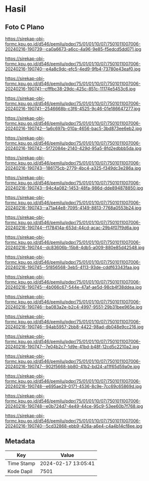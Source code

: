 # Hasil

## Foto C Plano

https://sirekap-obj-formc.kpu.go.id/d546/pemilu/pdpr/75/01/01/10/07/7501011007006-20240216-190739--ca0a6673-a6cc-4a96-9e85-f5edcd5dd071.jpg

https://sirekap-obj-formc.kpu.go.id/d546/pemilu/pdpr/75/01/01/10/07/7501011007006-20240216-190740--e4a8c9dc-efc5-4ed9-9fb4-73780e43eaf0.jpg

https://sirekap-obj-formc.kpu.go.id/d546/pemilu/pdpr/75/01/01/10/07/7501011007006-20240216-190741--cfffbc38-29dc-425c-851c-11174e5453c6.jpg

https://sirekap-obj-formc.kpu.go.id/d546/pemilu/pdpr/75/01/01/10/07/7501011007006-20240216-190741--2546668b-c3f6-4525-9c46-01e186647277.jpg

https://sirekap-obj-formc.kpu.go.id/d546/pemilu/pdpr/75/01/01/10/07/7501011007006-20240216-190742--1a6c697b-010a-4656-bac5-3bd873ee6eb2.jpg

https://sirekap-obj-formc.kpu.go.id/d546/pemilu/pdpr/75/01/01/10/07/7501011007006-20240216-190742--5f72084e-2140-429d-95a5-8fd2edbbb5da.jpg

https://sirekap-obj-formc.kpu.go.id/d546/pemilu/pdpr/75/01/01/10/07/7501011007006-20240216-190743--186175cb-2779-4bc4-a325-f349dc3e286a.jpg

https://sirekap-obj-formc.kpu.go.id/d546/pemilu/pdpr/75/01/01/10/07/7501011007006-20240216-190743--94c4a082-1453-48fa-986d-dde894878850.jpg

https://sirekap-obj-formc.kpu.go.id/d546/pemilu/pdpr/75/01/01/10/07/7501011007006-20240216-190743--a71a44e8-7095-4149-8813-7768a0553b24.jpg

https://sirekap-obj-formc.kpu.go.id/d546/pemilu/pdpr/75/01/01/10/07/7501011007006-20240216-190744--f178414a-653d-44cd-acac-29b4f07f9d6a.jpg

https://sirekap-obj-formc.kpu.go.id/d546/pemilu/pdpr/75/01/01/10/07/7501011007006-20240216-190744--dc83606b-15b8-4db5-a009-880e85d42548.jpg

https://sirekap-obj-formc.kpu.go.id/d546/pemilu/pdpr/75/01/01/10/07/7501011007006-20240216-190745--5f856568-3eb5-4113-93de-cddf63343faa.jpg

https://sirekap-obj-formc.kpu.go.id/d546/pemilu/pdpr/75/01/01/10/07/7501011007006-20240216-190745--4b066c67-544e-47af-ae5d-98cb4f38ddea.jpg

https://sirekap-obj-formc.kpu.go.id/d546/pemilu/pdpr/75/01/01/10/07/7501011007006-20240216-190746--ba083a2e-b2c4-4997-9551-29b31bee965e.jpg

https://sirekap-obj-formc.kpu.go.id/d546/pemilu/pdpr/75/01/01/10/07/7501011007006-20240216-190746--94ab5957-2bb8-4422-98ad-db048e9cc216.jpg

https://sirekap-obj-formc.kpu.go.id/d546/pemilu/pdpr/75/01/01/10/07/7501011007006-20240216-190747--7e04b2c7-1d9e-41bd-b48f-12cd5c2210a2.jpg

https://sirekap-obj-formc.kpu.go.id/d546/pemilu/pdpr/75/01/01/10/07/7501011007006-20240216-190747--902f5668-bb80-41b2-bd24-a11f65d59a0e.jpg

https://sirekap-obj-formc.kpu.go.id/d546/pemilu/pdpr/75/01/01/10/07/7501011007006-20240216-190748--e695ae29-0171-4536-8c9e-7cc69c65869d.jpg

https://sirekap-obj-formc.kpu.go.id/d546/pemilu/pdpr/75/01/01/10/07/7501011007006-20240216-190748--e0b724d7-4e49-44ce-95c9-53ee60b7f768.jpg

https://sirekap-obj-formc.kpu.go.id/d546/pemilu/pdpr/75/01/01/10/07/7501011007006-20240216-190740--5cd32868-ebb9-426a-a6e4-c4a4b14cf8ee.jpg


## Metadata

| Key        | Value               |
| ---------- | ------------------- |
| Time Stamp | 2024-02-17 13:05:41 |
| Kode Dapil | 7501                |



